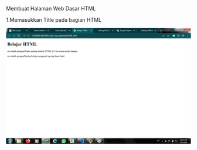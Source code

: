Membuat Halaman Web Dasar HTML

1.Memasukkan Title pada bagian HTML

![screen 1](/gambar/screen1.png)
